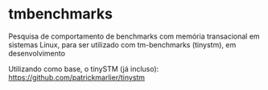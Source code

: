 # tmbenchmarks
Pesquisa de comportamento de benchmarks com memória transacional em sistemas Linux, para ser utilizado com tm-benchmarks (tinystm), em desenvolvimento

Utilizando como base, o tinySTM (já incluso): https://github.com/patrickmarlier/tinystm
